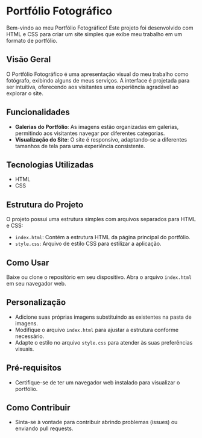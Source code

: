 # Portfólio Fotográfico

Bem-vindo ao meu Portfólio Fotográfico! Este projeto foi desenvolvido com HTML e CSS para criar um site simples que exibe meu trabalho em um formato de portfólio.

## Visão Geral

O Portfólio Fotográfico é uma apresentação visual do meu trabalho como fotógrafo, exibindo alguns de meus serviços. A interface é projetada para ser intuitiva, oferecendo aos visitantes uma experiência agradável ao explorar o site.

## Funcionalidades

- **Galerias do Portfólio**: As imagens estão organizadas em galerias, permitindo aos visitantes navegar por diferentes categorias.
- **Visualização do Site**: O site é responsivo, adaptando-se a diferentes tamanhos de tela para uma experiência consistente.

## Tecnologias Utilizadas

- HTML
- CSS

## Estrutura do Projeto

O projeto possui uma estrutura simples com arquivos separados para HTML e CSS:

- `index.html`: Contém a estrutura HTML da página principal do portfólio.
- `style.css`: Arquivo de estilo CSS para estilizar a aplicação.

## Como Usar

Baixe ou clone o repositório em seu dispositivo.
Abra o arquivo `index.html` em seu navegador web.

## Personalização

- Adicione suas próprias imagens substituindo as existentes na pasta de imagens.
- Modifique o arquivo `index.html` para ajustar a estrutura conforme necessário.
- Adapte o estilo no arquivo `style.css` para atender às suas preferências visuais.

## Pré-requisitos

- Certifique-se de ter um navegador web instalado para visualizar o portfólio.

## Como Contribuir

- Sinta-se à vontade para contribuir abrindo problemas (issues) ou enviando pull requests.